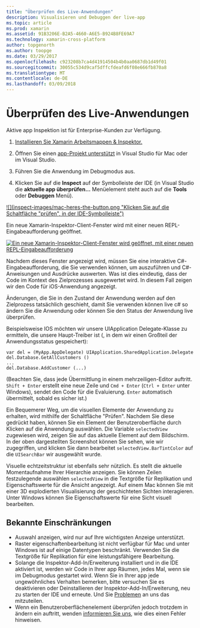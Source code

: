 ```yaml
---
title: "Überprüfen des Live-Anwendungen"
description: Visualisieren und Debuggen der live-app
ms.topic: article
ms.prod: xamarin
ms.assetid: 91B3206E-B2A5-4660-A6E5-B924B8FE69A7
ms.technology: xamarin-cross-platform
author: topgenorth
ms.author: toopge
ms.date: 03/29/2017
ms.openlocfilehash: c923208b7ca4d41914504b4b0aa0687db1d49f01
ms.sourcegitcommit: 30055c534d9caf5dffcfdeafd6f08e666fb870a8
ms.translationtype: MT
ms.contentlocale: de-DE
ms.lasthandoff: 03/09/2018
---
```

# <a name="inspecting-live-applications"></a>Überprüfen des Live-Anwendungen

Aktive app Inspektion ist für Enterprise-Kunden zur Verfügung.


1. [Installieren Sie Xamarin Arbeitsmappen & Inspektor.](~/tools/inspector/install.md)

1. Öffnen Sie einen [app-Projekt unterstützt](~/tools/inspector/install.md#supported-platforms) in Visual Studio für Mac oder im Visual Studio.
1. Führen Sie die Anwendung im Debugmodus aus.
1. Klicken Sie auf die **Inspect** auf der Symbolleiste der IDE (in Visual Studio die **aktuelle app überprüfen...**  Menüelement steht auch auf die **Tools** oder **Debuggen** Menü).



[![](inspect-images/mac-heres-the-button.png "Klicken Sie auf die Schaltfläche "prüfen", in der IDE-Symbolleiste")](inspect-images/mac-heres-the-button.png#lightbox)

Ein neue Xamarin-Inspektor-Client-Fenster wird mit einer neuen REPL-Eingabeaufforderung geöffnet.

[![](inspect-images/inspector-0.7.0-map-inspect-small.png "Ein neue Xamarin-Inspektor-Client-Fenster wird geöffnet, mit einer neuen REPL-Eingabeaufforderung")](inspect-images/inspector-0.7.0-map-inspect.png#lightbox)

Nachdem dieses Fenster angezeigt wird, müssen Sie eine interaktive C#-Eingabeaufforderung, die Sie verwenden können, um auszuführen und C#-Anweisungen und Ausdrücke auswerten. Was ist dies eindeutig, dass der Code im Kontext des Zielprozesses ausgewertet wird. In diesem Fall zeigen wir den Code für iOS-Anwendung angezeigt.

Änderungen, die Sie in den Zustand der Anwendung werden auf den Zielprozess tatsächlich geschieht, damit Sie verwenden können live c# so ändern Sie die Anwendung oder können Sie den Status der Anwendung live überprüfen.

Beispielsweise IOS möchten wir unsere UIApplication Delegate-Klasse zu ermitteln, die unsere Haupt-Treiber ist (, in dem wir einen Großteil der Anwendungsstatus gespeichert):

    var del = (MyApp.AppDelegate) UIApplication.SharedApplication.Delegate
    del.Database.GetAllCustomers ()
    ...
    del.Database.AddCustomer (...)

(Beachten Sie, dass jede Übermittlung in einem mehrzeiligen-Editor auftritt. `Shift + Enter` erstellt eine neue Zeile und `Cmd + Enter` (`Ctrl + Enter` unter Windows), sendet den Code für die Evaluierung. `Enter` automatisch übermittelt, sobald es sicher ist.)

Ein Bequemerer Weg, um die visuellen Elemente der Anwendung zu erhalten, wird mithilfe der Schaltfläche "Prüfen". Nachdem Sie diese gedrückt haben, können Sie ein Element der Benutzeroberfläche durch Klicken auf die Anwendung auswählen. Die Variable `selectedView` zugewiesen wird, zeigen Sie auf das aktuelle Element auf dem Bildschirm. In der oben dargestellten Screenshot können Sie sehen, wie wir zugegriffen, und klicken Sie dann bearbeitet `selectedView.BarTintColor` auf die `UISearchBar` wir ausgewählt wurde.

Visuelle echtzeitstruktur ist ebenfalls sehr nützlich. Es stellt die aktuelle Momentaufnahme Ihrer Hierarchie anzeigen. Sie können Zeilen festzulegende auswählen `selectedView` in die Textgröße für Replikation und Eigenschaftswerte für die Ansicht angezeigt. Auf einem Mac können Sie mit einer 3D explodierten Visualisierung der geschichteten Sichten interagieren. Unter Windows können Sie Eigenschaftswerte für eine Sicht visuell bearbeiten.

## <a name="known-limitations"></a>Bekannte Einschränkungen

 - Auswahl anzeigen, wird nur auf Ihre wichtigsten Anzeige unterstützt.
 - Raster eigenschaftenbearbeitung ist nicht verfügbar für Mac und unter Windows ist auf einige Datentypen beschränkt. Verwenden Sie die Textgröße für Replikation für eine leistungsfähigere Bearbeitung.
 - Solange die Inspektor-Add-In/Erweiterung installiert und in die IDE aktiviert ist, werden wir Code in Ihrer app Räumen, jedes Mal, wenn sie im Debugmodus gestartet wird. Wenn Sie in Ihrer app jede ungewöhnliches Verhalten bemerken, bitte versuchen Sie es deaktivieren oder Deinstallieren der Inspektor-Add-In/Erweiterung, neu zu starten der IDE und erneute. Und Sie [Problemen](~/tools/inspector/install.md#reporting-bugs) an uns das mitzuteilen.
 - Wenn ein Benutzeroberflächenelement überprüfen jedoch trotzdem in ändern ein auftritt, wenden [informieren Sie uns](~/tools/inspector/install.md#reporting-bugs), wie dies einen Fehler hinweisen.

